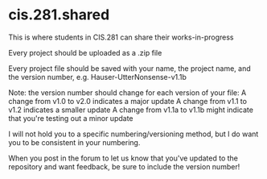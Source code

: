 # cis.281.shared
This is where students in CIS.281 can share their works-in-progress

Every project should be uploaded as a .zip file

Every project file should be saved with your name, the project name, and the version number, e.g. Hauser-UtterNonsense-v1.1b

Note: the version number should change for each version of your file:
     A change from v1.0 to v2.0 indicates a major update
     A change from v1.1 to v1.2 indicates a smaller update
     A change from v1.1a to v1.1b might indicate that you're testing out a minor update

I will not hold you to a specific numbering/versioning method, but I do want you to be consistent in your numbering.

When you post in the forum to let us know that you've updated to the repository and want feedback, be sure to include the version number!
